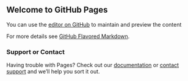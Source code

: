## Welcome to GitHub Pages

You can use the [editor on GitHub](https://github.com/rodrigopdc/br/edit/master/index.md) to maintain and preview the content 

For more details see [GitHub Flavored Markdown](https://guides.github.com/features/mastering-markdown/).

### Support or Contact

Having trouble with Pages? Check out our [documentation](https://help.github.com/categories/github-pages-basics/) or [contact support](https://github.com/contact) and we’ll help you sort it out.

<div class="wrapper">
  <div class="content">
    <div class="img"></div>
    <div class="text">
      <div class="line title"></div>
      <div class="line subtitle"></div>
    </div>
  </div>
</div>
